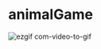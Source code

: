 # animalGame
![ezgif com-video-to-gif](https://user-images.githubusercontent.com/118728156/224496166-8ff40dfd-2208-468f-a0d3-48a9d3c358da.gif)

